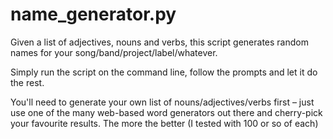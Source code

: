 # name_generator.py

Given a list of adjectives, nouns and verbs, this script generates random names for your 
song/band/project/label/whatever.
 
Simply run the script on the command line, follow the prompts and let it do the rest.

You'll need to generate your own list of nouns/adjectives/verbs first – just use one of 
the many web-based word generators out there and cherry-pick your favourite results. The 
more the better (I tested with 100 or so of each)